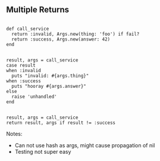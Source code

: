 ## Multiple Returns

<pre><code data-trim data-noescape>
def call_service
  return :invalid, Args.new(thing: 'foo') if fail?
  return :success, Args.new(answer: 42)
end
</code></pre>

<pre><code data-trim data-noescape>
result, args = call_service
case result
when :invalid
  puts "invalid: #{args.thing}"
when :success
  puts "hooray #{args.answer}"
else
  raise 'unhandled'
end
</code></pre>

<pre><code data-trim data-noescape>
result, args = call_service
return result, args if result != :success
</code></pre>

Notes:
- Can not use hash as args, might cause propagation of nil
- Testing not super easy